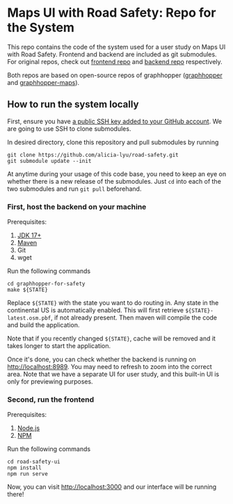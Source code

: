 # Maps UI with Road Safety: Repo for the System

This repo contains the code of the system used for a user study on Maps UI with Road Safety. Frontend and backend are included as git submodules. For original repos, check out [frontend repo](https://github.com/alicia-lyu/road-safety-ui.git) and [backend repo](https://github.com/alicia-lyu/graphhopper-for-safety.git) respectively.

Both repos are based on open-source repos of graphhopper ([graphhopper](https://github.com/graphhopper/graphhopper) and [graphhopper-maps](https://github.com/graphhopper/graphhopper-maps)).

## How to run the system locally

First, ensure you have [a public SSH key added to your GitHub account](https://docs.github.com/en/github-ae@latest/authentication/connecting-to-github-with-ssh/adding-a-new-ssh-key-to-your-github-account). We are going to use SSH to clone submodules.

In desired directory, clone this repository and pull submodules by running

```
git clone https://github.com/alicia-lyu/road-safety.git
git submodule update --init
```

At anytime during your usage of this code base, you need to keep an eye on whether there is a new release of the submodules. Just `cd` into each of the two submodules and run `git pull` beforehand.

### First, host the backend on your machine

Prerequisites:

1. [JDK 17+](https://www.oracle.com/java/technologies/downloads/)
2. [Maven](https://maven.apache.org/install.html)
3. Git
4. wget

Run the following commands

```
cd graphhopper-for-safety
make ${STATE}
```

Replace `${STATE}` with the state you want to do routing in. Any state in the continental US is automatically enabled. This will first retrieve `${STATE}-latest.osm.pbf`, if not already present. Then maven will compile the code and build the application. 

Note that if you recently changed `${STATE}`, cache will be removed and it takes longer to start the application.

Once it's done, you can check whether the backend is running on [http://localhost:8989](http://localhost:8989). You may need to refresh to zoom into the correct area. Note that we have a separate UI for user study, and this built-in UI is only for previewing purposes.

### Second, run the frontend

Prerequisites:

1. [Node.js](https://nodejs.org/en)
2. [NPM](https://www.npmjs.com/package/npm)

Run the following commands

```
cd road-safety-ui
npm install
npm run serve
```

Now, you can visit [http://localhost:3000](http://localhost:3000) and our interface will be running there!
